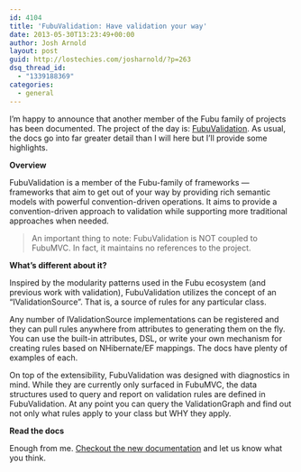 ```yaml
---
id: 4104
title: 'FubuValidation: Have validation your way'
date: 2013-05-30T13:23:49+00:00
author: Josh Arnold
layout: post
guid: http://lostechies.com/josharnold/?p=263
dsq_thread_id:
  - "1339188369"
categories:
  - general
---
```

I&#8217;m happy to announce that another member of the Fubu family of projects has been documented. The project of the day is: [FubuValidation](http://darthfubumvc.github.io/fubuvalidation/topics/). As usual, the docs go into far greater detail than I will here but I&#8217;ll provide some highlights.

**Overview**

FubuValidation is a member of the Fubu-family of frameworks &#8212; frameworks that aim to get out of your way by providing rich semantic models with powerful convention-driven operations. It aims to provide a convention-driven approach to validation while supporting more traditional approaches when needed.

> An important thing to note: FubuValidation is NOT coupled to FubuMVC. In fact, it maintains no references to the project.

**What&#8217;s different about it?**

Inspired by the modularity patterns used in the Fubu ecosystem (and previous work with validation), FubuValidation utilizes the concept of an &#8220;IValidationSource&#8221;. That is, a source of rules for any particular class.

Any number of IValidationSource implementations can be registered and they can pull rules anywhere from attributes to generating them on the fly. You can use the built-in attributes, DSL, or write your own mechanism for creating rules based on NHibernate/EF mappings. The docs have plenty of examples of each.

On top of the extensibility, FubuValidation was designed with diagnostics in mind. While they are currently only surfaced in FubuMVC, the data structures used to query and report on validation rules are defined in FubuValidation. At any point you can query the ValidationGraph and find out not only what rules apply to your class but WHY they apply.

**Read the docs**

Enough from me. [Checkout the new documentation](http://darthfubumvc.github.io/fubuvalidation/topics/) and let us know what you think.
